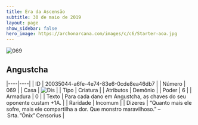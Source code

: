 ```yaml
---
title: Era da Ascensão
subtitle: 30 de maio de 2019
layout: page
show_sidebar: false
hero_image: https://archonarcana.com/images/c/c6/Starter-aoa.jpg
---
```


![069](https://cdn.keyforgegame.com/media/card_front/pt/435_069_99XFHM4JRJ83_pt.png)

## Angustcha

|----|----|
| ID | 20035044-a6fe-4e74-83e6-0cde8ea46db7 |
| Número | 069 |
| Casa | ![Dis](https://archonarcana.com/images/thumb/e/e8/Dis.png/22px-Dis.png "Dis") |
| Tipo | Criatura |
| Atributos | Demônio |
| Poder | 6 |
| Armadura | 0 |
| Texto | Para cada dano em Angustcha, as chaves do seu oponente custam +1A. |
| Raridade | Incomum |
| Dizeres | “Quanto mais ele sofre, mais ele compartilha a dor. Que monstro maravilhoso.” – Srta. ”Ônix” Censorius |
